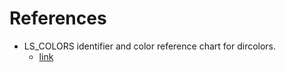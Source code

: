 # References

- LS_COLORS
  identifier and color reference chart for dircolors.
  - [link](http://www.bigsoft.co.uk/blog/2008/04/11/configuring-ls_colors)
